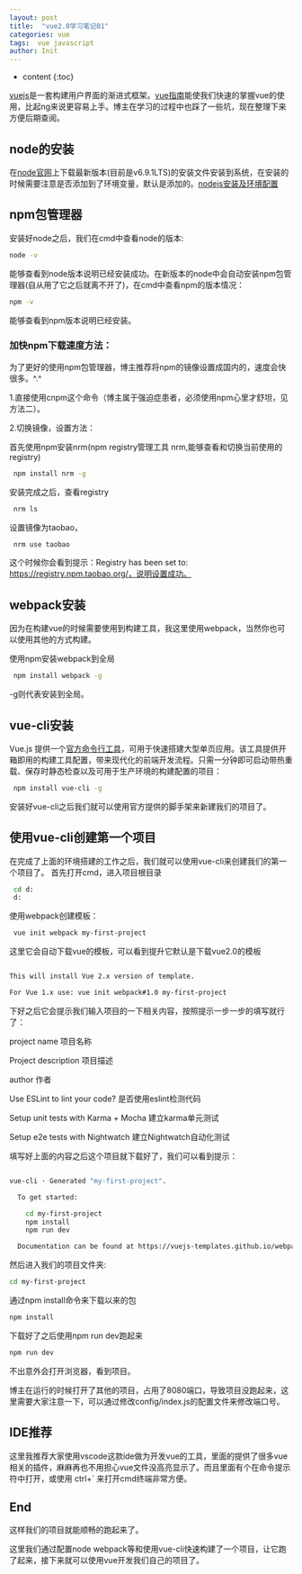 ```yaml
---
layout: post
title:  "vue2.0学习笔记01"
categories: vue
tags:  vue javascript
author: Init
---
```


* content
{:toc}

[vuejs](http://cn.vuejs.org/)是一套构建用户界面的渐进式框架。[vue指南](http://cn.vuejs.org/v2/guide/installation.html)能使我们快速的掌握vue的使用，比起ng来说更容易上手。博主在学习的过程中也踩了一些坑，现在整理下来方便后期查阅。




## node的安装
在[node官网](https://nodejs.org/en/)上下载最新版本(目前是v6.9.1LTS)的安装文件安装到系统，在安装的时候需要注意是否添加到了环境变量，默认是添加的。[nodejs安装及环境配置](http://jingyan.baidu.com/article/a948d6515d4c850a2dcd2e18.html)
## npm包管理器
安装好node之后，我们在cmd中查看node的版本:

``` sh
node -v
```

能够查看到node版本说明已经安装成功。在新版本的node中会自动安装npm包管理器(自从用了它之后就离不开了)，在cmd中查看npm的版本情况：

``` sh
npm -v
```

能够查看到npm版本说明已经安装。

### 加快npm下载速度方法：

为了更好的使用npm包管理器，博主推荐将npm的镜像设置成国内的，速度会快很多。^.^

1.直接使用cnpm这个命令（博主属于强迫症患者，必须使用npm心里才舒坦，见方法二）。

2.切换镜像，设置方法：

首先使用npm安装nrm(npm registry管理工具 nrm,能够查看和切换当前使用的registry)

``` sh
 npm install nrm -g
```

安装完成之后，查看registry

``` sh
 nrm ls
```

设置镜像为taobao，

``` sh
 nrm use taobao
```

这个时候你会看到提示：Registry has been set to: https://registry.npm.taobao.org/，说明设置成功。

## webpack安装
因为在构建vue的时候需要使用到构建工具，我这里使用webpack，当然你也可以使用其他的方式构建。

使用npm安装webpack到全局

``` sh
 npm install webpack -g
```

-g则代表安装到全局。

## vue-cli安装
Vue.js 提供一个[官方命令行工具](https://github.com/vuejs/vue-cli)，可用于快速搭建大型单页应用。该工具提供开箱即用的构建工具配置，带来现代化的前端开发流程。只需一分钟即可启动带热重载、保存时静态检查以及可用于生产环境的构建配置的项目：

``` sh
 npm install vue-cli -g
```

安装好vue-cli之后我们就可以使用官方提供的脚手架来新建我们的项目了。

## 使用vue-cli创建第一个项目
在完成了上面的环境搭建的工作之后，我们就可以使用vue-cli来创建我们的第一个项目了。
首先打开cmd，进入项目根目录

``` sh
 cd d:
 d:
```

使用webpack创建模板：

``` sh
 vue init webpack my-first-project
```

这里它会自动下载vue的模板，可以看到提升它默认是下载vue2.0的模板

``` sh

This will install Vue 2.x version of template.

For Vue 1.x use: vue init webpack#1.0 my-first-project
```

下好之后它会提示我们输入项目的一下相关内容，按照提示一步一步的填写就行了：

project name 项目名称

Project description 项目描述

author 作者

Use ESLint to lint your code? 是否使用eslint检测代码

Setup unit tests with Karma + Mocha 建立karma单元测试

Setup e2e tests with Nightwatch 建立Nightwatch自动化测试

填写好上面的内容之后这个项目就下载好了，我们可以看到提示：

``` sh

vue-cli · Generated "my-first-project".

  To get started:

    cd my-first-project
    npm install
    npm run dev

  Documentation can be found at https://vuejs-templates.github.io/webpack
```

然后进入我们的项目文件夹:

``` sh
cd my-first-project
```

通过npm install命令来下载以来的包

``` sh
npm install
```

下载好了之后使用npm run dev跑起来

``` sh
npm run dev
```

不出意外会打开浏览器，看到项目。

博主在运行的时候打开了其他的项目，占用了8080端口，导致项目没跑起来，这里需要大家注意一下，可以通过修改config/index.js的配置文件来修改端口号。

## IDE推荐
这里我推荐大家使用vscode这款ide做为开发vue的工具，里面的提供了很多vue相关的插件，麻麻再也不用担心vue文件没高亮显示了。而且里面有个在命令提示符中打开，或使用 ctrl+` 来打开cmd终端非常方便。

## End
这样我们的项目就能顺畅的跑起来了。

这里我们通过配置node webpack等和使用vue-cli快速构建了一个项目，让它跑了起来，接下来就可以使用vue开发我们自己的项目了。
